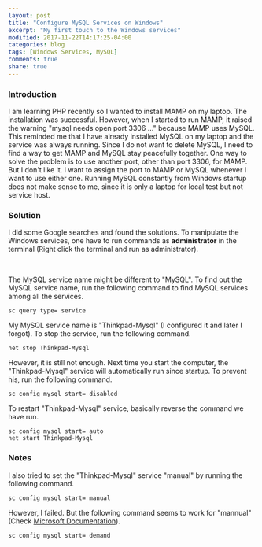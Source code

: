 ```yaml
---
layout: post
title: "Configure MySQL Services on Windows"
excerpt: "My first touch to the Windows services"
modified: 2017-11-22T14:17:25-04:00
categories: blog
tags: [Windows Services, MySQL]
comments: true
share: true
---
```


### Introduction

I am learning PHP recently so I wanted to install MAMP on my laptop. The installation was successful. However, when I started to run MAMP, it raised the warning "mysql needs open port 3306 ..." because MAMP uses MySQL. This reminded me that I have already installed MySQL on my laptop and the service was always running. Since I do not want to delete MySQL, I need to find a way to get MAMP and MySQL stay peacefully together. One way to solve the problem is to use another port, other than port 3306, for MAMP. But I don't like it. I want to assign the port to MAMP or MySQL whenever I want to use either one. Running MySQL constantly from Windows startup does not make sense to me, since it is only a laptop for local test but not service host.

### Solution

I did some Google searches and found the solutions. To manipulate the Windows services, one have to run commands as **administrator** in the terminal (Right click the terminal and run as administrator).

<br />

The MySQL service name might be different to "MySQL". To find out the MySQL service name, run the following command to find MySQL services among all the services.

```shell
sc query type= service
```

My MySQL service name is "Thinkpad-Mysql" (I configured it and later I forgot). To stop the service, run the following command.

```shell
net stop Thinkpad-Mysql
```

However, it is still not enough. Next time you start the computer, the "Thinkpad-Mysql" service will automatically run since startup. To prevent his, run the following command.

```shell
sc config mysql start= disabled
```

To restart "Thinkpad-Mysql" service, basically reverse the command we have run.

```shell
sc config mysql start= auto
net start Thinkpad-Mysql
```

### Notes

I also tried to set the "Thinkpad-Mysql" service "manual" by running the following command.
```shell
sc config mysql start= manual
```

However, I failed. But the following command seems to work for "mannual" (Check [Microsoft Documentation](https://technet.microsoft.com/en-us/library/cc990290(v=ws.11).aspx)). 

```shell
sc config mysql start= demand
```

